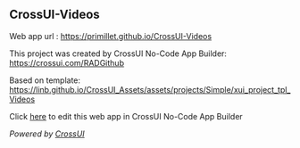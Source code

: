 ## CrossUI-Videos
Web app url : https://primillet.github.io/CrossUI-Videos

This project was created by CrossUI No-Code App Builder: https://crossui.com/RADGithub

Based on template: https://linb.github.io/CrossUI_Assets/assets/projects/Simple/xui_project_tpl_Videos

Click [here](https://crossui.com/RADGithub/#!from=github&owner=primillet&repo=CrossUI-Videos) to edit this web app in CrossUI No-Code App Builder

<i>Powered by [CrossUI](https://crossui.com)</i>
